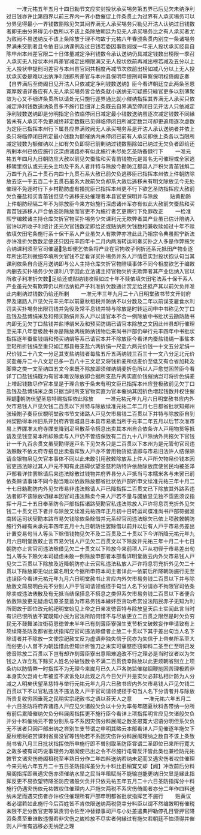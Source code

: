 <!-- { "loadSidebar": true } -->
　　一准元祐五年五月十四日勅节文应实封投状承买埸务第五界已后见欠未纳浄利过日钱亦许比第四界以前三界内一界小数催促上件条贯止为过界有人承买埸务可以分界见得最小一界钱数豁除见欠其间界满无人承买埸务只勒见开沽人认纳过日钱数者即无由分界得见小数所以不该上条除放朝廷为见无人承买埸务比之有人承买者尤为败阙不易送纳反不该上条除放于理不均故于元祐六年春颁条贯内别立一条诸埸务界满未交割者且令依旧认纳课例及过日钱若委因事败阙或一年无人投状承买经县自陈申州本州差官限二十日体量减定浄利钱数令承认送纳仍具减定钱数出榜限一季召人承买无人投状本州再差官减定出榜限满又无人投状依前再减出榜若减及五分以上无人投状申提刑司差官与本州县官同共相度再减节次依前出榜如减八分以上无人投状承买委是难以出纳净利钱即所差官与本州县保明申提刑司审察保明权倚阁讫奏【自界满后至倚阁日见开沽人只依减定净利钱数送纳】臣今看详朝廷立此两条圣恩寛厚敇语详备应有人无人承买埸务皆合依条就小送纳无可疑惑只縁官吏多以刻薄聚敛为心又不细详条贯所以请处元只施行逐界通比就小催纳指挥其界满无人承买只依减定浄利钱数送纳条贯多不施行臣细详上条既云自界满至停闭日见开沽人只依减定浄利钱数送纳即是分明指定合依临停闭日减定最小钱数送纳虽逐次减定钱数不同縁皆未有人承买不免更减终非定数既已见得临停闭日所减定数岂可却更追用逐次虚数为定臣已指挥本州行下属县应界满败阙无人承买埸务系是开沽人承认送纳者并依上条只将临停闭日所定最小钱数为额催纳内未停闭已前有人承买即依上条各以当限所减定钱数为额催纳以上如有欠负即将已前剰纳过钱数豁除如已纳过无欠负者即给还所剰本州已依应施行讫深虑诸路亦有似此施行未尽处乞圣防备録行下
　　一准元祐五年四月九日朝防应大赦以前见欠蚕盐和买青苗钱物元是冐名无可催理或全家逃移隣里抱认或元无头主均及干系人者并特与除放今勘防江都县人戸积欠青苖钱斛二万四千九百二十贯石内四十九贯石系大赦已前欠负逃移臣已指挥本州依上件朝防除放去讫一千五百二十五贯石虽系大赦前欠负却系大赦后逃移未有明文除放见今无处催理不免逐时行下乡村勘防虚有搔扰臣已指挥本州更不行下欲乞圣防指挥应大赦前欠负蚕盐和买青苖钱但见今逃移无处催理者本县官吏保明并与除放
　　贴黄勘防上件朝防经隔二年不为除放臣今来方始施行深虑诸州军亦有似此大赦前欠蚕盐和买青苗钱逃移人戸合依圣防除放而官吏不为施行者乞更赐行下免罪改正
　　一检准熙宁编敕诸主持仓库欠折官物买扑埸务少欠课利元无欺弊者其产业虽已估计陪纳入官许以所收子利纽计还元欠官钱数足即给还或贴纳所欠钱数相兼收赎如过十年不赎依填欠田宅条施行系十保干系人产业虽欠人有欺弊亦准此此乃祖宗令典虽熙宁新法亦许准折欠数数足便还只因元丰四年十二月内两浙转运司奏买扑之人多是作弊拖欠合纳课利须至官司催逼急却便乞依条将产业在官拘收子例折还系元抵田产物业逐年所出花利微细卒填所欠官钱不足看详买扑埸务并系人戸情愿实封投状抱认句当其课利依条自合逐月送纳即与公人主持仓库欠折官物陪填事体不同今相度欲乞于编敕内删去买扑埸务少欠课利八字因此立法诸主持官物欠折无欺弊者其产业估纳入官以所收子利准折欠数足给还或贴纳钱收赎如过十年不赎依填欠田宅法系十保干系人产业虽元欠有欺弊仍以所估纳抵产子利准折欠数通计赏足给还抵产其以前欠负并准此内剰纳过钱数仍给还所剰
　　一准元丰三年九月二十八日明堂赦书节文开封府界及诸路人戸见欠元丰元年以前夏秋租税并防纳不以分数及二年以前误支雇食水利罚夫买扑埸务出限罚钱并免役及常平息钱并特与除放是时转运司申中书称见欠丁口盐钱及盐博绢米及和预买防绢并系人戸以请官本不合一例除放中书批状云勘防赦书内即无见欠丁口盐钱并盐博绢米及和预买防绢已请官本除放之文因此州县却行催理至元丰八年登极赦书亦是除放两税防纳钱物后来尚书戸部仍举行元丰四年中书批状指挥逐年蚕盐钱绢和预买纳绢等系已请官本并不除放臣今看详内蚕盐钱绢一事盐本至轻所折钱绢至重只如江都县毎支盐六两折绢一尺盐六两元价钱一十文五分足绢一尺价钱二十八文一分足其支盐纳钱者毎盐五斤五两纳钱三百三十一文八分足北元价买盐毎斤二十八文足已多一百八十三文足又将钱折麦所估麦价至低又有仓省加耗及脚乘之类一文至纳四五文今来既不除放即须催纳绢麦折色所以人戸愈觉困苦臣今看详丁口盐钱绢既为有官本难议除放即合据所支盐斤两实直价钱催纳岂可将折色绢麦上増起钱数尽作官本显是于理合放于条未有明文臣已指挥本州应登极赦前见欠丁口盐钱及盐博绢米之类只据当时所支官物实直为官本催纳其因折色増起钱数并权住催理聼朝防伏望圣慈特赐指挥依此除放
　　一准元祐元年九月六日明堂赦书应内外欠市易钱人戸见欠钱二百贯以下并特与除放续准元祐二年二月七日都省批状知郑州张璪劄子奏臣伏覩明堂赦书节文诸路人戸见欠市易钱二百贯以下并特与除放臣自到州契勘得本州旧系开封府界管城县日本县市易抵当所于元丰二年五月以后节次准市易上界牒准太府寺牒支降到疋帛散茶令搭息出卖其本州自合依条许人戸用物货等抵请及见钱变易本所却賖卖与人戸仍不曽结保致有二百九十八戸除纳外共拖欠下官钱计一千九百余贯文虽契勘得逐戸名下见欠各只是二百贯以下本州为是元管句官司违法賖散不依太府寺搭息出卖指挥致人戸亦不曽用物货抵请即与市易旧法许人结保賖请金银物帛见欠官本事体不同以此未敢引用赦敕除放系上件人戸所欠物帛价钱本因官吏违法賖过其人戸元不知有此违碍伏望圣慈矜防特许依赦除放庶使贫民均被圣泽戸部看详住罢賖请后来违法賖散过钱物并府界县分人戸抵当亏本糯米各与未罢已前依条賖请事体不同今勘当难以依赦除放都省批状依戸部所申文续准元祐三年十月二十七日勅勘防内外见欠市易非违法賖请人戸已降指挥二百贯文已下除放其外路系违法者即不该除放切縁本因官司违法賖卖今来人戸若不量与蠲放显见独不霑恩须议指挥十月二十五日奉圣防令戸部指挥诸路契勘官私违法除放人戸许将息罚充折外见欠钱二十贯文已下者并与除放又续准元祐四年正月初十日转运司牒准尚书戸部符据淮南转运司状契勘本路市易欠钱除依条賖借并元系经官司违法賖欠已依上项赦敇朝防施行外縁有未承元丰四年五月十九日朝防住罢賖借以前并以后有人戸于市易务差出计置变易句当人等头下賖借钱物见欠不及二百贯及二十贯以下今详所降元祐元年九月六日明堂赦敕止言市易欠钱人戸见欠二百贯文以下除放并元祐三年十月二十七日朝防亦止言官司违法賖借见欠二十贯文以下险放今来前项人戸从初径于市易差出句当人等头下賖欠本司疑虑未敢一例除放申部者本部看详明堂赦云内外欠市易钱人戸见欠二百贯以下除放及近降朝防亦止云官私违法私放人戸许将息罚充折外见欠二十贯以下除放即无似此窠名明文今据所申符本司主者详此一依前后所降朝防施行无至违误臣今看详元祐元年九月六日明堂赦书止言应内外欠市易务钱二百贯以下并与除放赦文简易明白元不分别人戸于官司请领或径于句当人名下分请亦不拘限官司依条賖卖或违法俵散及有无抵当结保搭息不搭息之类但系欠市易务钱二百贯以下者便合依赦除放更无疑虑切原圣意葢为市易务钱本縁奸臣贪功希赏设法陷民赤子无知为利所罔故于即位改元躬祀明堂始见上帝之日亲发徳音特与除放皇天后土实闻此言当时有识已恨所放不寛既知小民为官法所陷何惜不与尽放更立二百贯之限然是时欠负穷民无不鼓舞涕泣衘荷恩徳曽未半年已有刻薄臣寮强生支节析文破敕妄作申请致有上项续降圣防及都省批状指挥应官司违法賖借者止放二十贯以下其于差出句当人名下賖请者并不除放一文使宗祀赦文反为虚语非独失信于民亦为失信于上帝矣所系至大而俗吏小人曽不为朝廷惜此但知计析锥刀之末实可痛愍臣窃仰料二圣至仁至明己发徳音除放二百贯以下岂有却诈刻薄臣寮出意阻难追改不行之理必是当时议者以为欠钱之人诈立私下賖买人姓名分破钱数令不满二百贯侥幸除放以此更烦朝省别立上项条约以防情弊一时指挥不为无理今来嵗月已久人戸各防监催枷锢鞭挞困苦理极若非本身实欠岂肯七年被监不求诉免以此观之凡今日欠戸并是实欠必非私相计防为人分减之人明矣伏望圣慈特与举行元祐元年九月六日赦书应内外欠市易钱人戸见欠钱二百贯以下不以官私违法不违法及人戸于官司请领或径于句当人名下分请者并与除放所贵复收穷困垂死之民稍实宗祀赦书之语以荅天人之意
　　一准元祐六年五月二十六日圣防将府界诸路人戸应见欠诸般欠负以十分为率毎年随夏秋料各带纳一分所有前后累降催纳欠负分料展阁指挥更不施行臣今看详上项指挥明言应见欠诸般欠负并分十料催纳元不曽分别系与不系因灾伤分料展阁之数圣恩寛大诏语分明但系欠负无不该者只因戸部出纳之吝别生支节谓之申明其略云本部看详人戸见催逐年拖欠下夏秋租税赃赏课利省房没官等钱物若不系因灾伤许分料展阁理纳之数自不该上条致尚书省八月三日批状指挥依所申施行即不曽别取圣防臣甞谓二圣即位已来所行寛大之政多被有司巧说事理务为艰阂使已出之令不尽施行屯膏反汗皆此类也兼检防元祐敇节文诸灾伤倚阁租税至丰熟日分作二年四料送纳若纳未足而又遇灾伤者权住催理今来元祐六年五月二十五日圣防指挥虽分为十料比旧稍寛又却【阙】冲改前后分料展阁指挥即虽遇灾伤亦须催纳水旱之民当年租赋尚不能输岂能更纳旧欠显是縁此指挥反更不易欲望特降圣防应诸般欠负并只依元祐五年五月二十六日圣防指挥分十料施行仍遇灾伤依元祐敇权住催理内人戸拖欠两税不系灾伤倚阁者亦分二年作四料送纳未足而遇灾伤者亦许权住催理所有戸部申明都省批状指挥乞不施行
　　贴黄议者必谓若如此施行今后百姓皆不肯依限送纳两税侥幸分料臣以谓不然编敇明有催税末限不足分数官吏等第责罚令佐至冲替録事司戸与小处差遣典押勒停孔目管押官降资条贯至重谁敢违慢若非灾伤之嵗检放不尽实者何縁过有拖欠若朝廷不恤须得并催则人戸惟有逃移必无纳足之理
